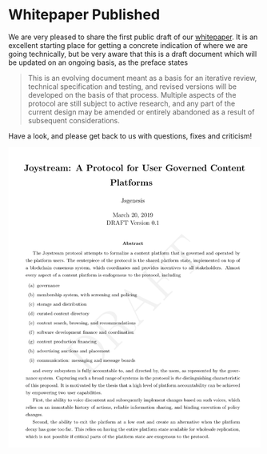
# Whitepaper Published

We are very pleased to share the first public draft of our [whitepaper](https://github.com/Joystream/whitepaper/blob/master/paper.pdf). It is an excellent starting place for getting a concrete indication of where we are going technically, but be very aware that this is a draft document which will be updated on an ongoing basis, as the  preface states

> This is an evolving document meant as a basis for an iterative review, technical specification and testing, and revised versions will be developed on the basis of that process. Multiple aspects of the protocol are still subject to active research, and any part of the current design may be amended or entirely abandoned as a result of subsequent considerations.

Have a look, and please get back to us with questions, fixes and criticism!

<p align="center"><img src="abstract.png"></p>
